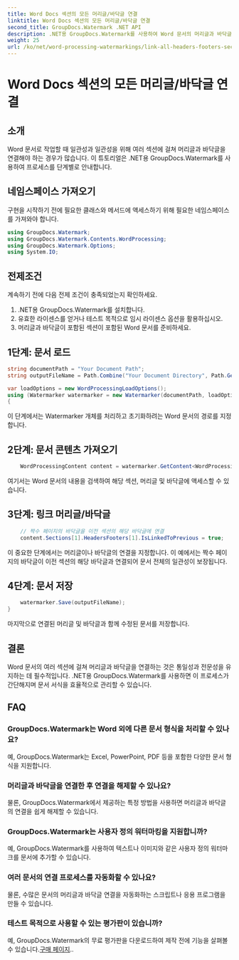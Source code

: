 ```yaml
---
title: Word Docs 섹션의 모든 머리글/바닥글 연결
linktitle: Word Docs 섹션의 모든 머리글/바닥글 연결
second_title: GroupDocs.Watermark .NET API
description: .NET용 GroupDocs.Watermark를 사용하여 Word 문서의 머리글과 바닥글을 쉽게 연결할 수 있습니다. 일관성과 전문성을 쉽게 보장하세요.
weight: 25
url: /ko/net/word-processing-watermarkings/link-all-headers-footers-section-word-docs/
---
```


# Word Docs 섹션의 모든 머리글/바닥글 연결

## 소개
Word 문서로 작업할 때 일관성과 일관성을 위해 여러 섹션에 걸쳐 머리글과 바닥글을 연결해야 하는 경우가 많습니다. 이 튜토리얼은 .NET용 GroupDocs.Watermark를 사용하여 프로세스를 단계별로 안내합니다.
## 네임스페이스 가져오기
구현을 시작하기 전에 필요한 클래스와 메서드에 액세스하기 위해 필요한 네임스페이스를 가져와야 합니다.
```csharp
using GroupDocs.Watermark;
using GroupDocs.Watermark.Contents.WordProcessing;
using GroupDocs.Watermark.Options;
using System.IO;
```
## 전제조건
계속하기 전에 다음 전제 조건이 충족되었는지 확인하세요.
1. .NET용 GroupDocs.Watermark를 설치합니다.
2. 유효한 라이센스를 얻거나 테스트 목적으로 임시 라이센스 옵션을 활용하십시오.
3. 머리글과 바닥글이 포함된 섹션이 포함된 Word 문서를 준비하세요.
## 1단계: 문서 로드
```csharp
string documentPath = "Your Document Path";
string outputFileName = Path.Combine("Your Document Directory", Path.GetFileName(documentPath));

var loadOptions = new WordProcessingLoadOptions();
using (Watermarker watermarker = new Watermarker(documentPath, loadOptions))
{
```
이 단계에서는 Watermarker 개체를 처리하고 초기화하려는 Word 문서의 경로를 지정합니다.
## 2단계: 문서 콘텐츠 가져오기
```csharp
    WordProcessingContent content = watermarker.GetContent<WordProcessingContent>();
```
여기서는 Word 문서의 내용을 검색하여 해당 섹션, 머리글 및 바닥글에 액세스할 수 있습니다.
## 3단계: 링크 머리글/바닥글
```csharp
    // 짝수 페이지의 바닥글을 이전 섹션의 해당 바닥글에 연결
    content.Sections[1].HeadersFooters[1].IsLinkedToPrevious = true;
```
이 중요한 단계에서는 머리글이나 바닥글의 연결을 지정합니다. 이 예에서는 짝수 페이지의 바닥글이 이전 섹션의 해당 바닥글과 연결되어 문서 전체의 일관성이 보장됩니다.

## 4단계: 문서 저장
```csharp
    watermarker.Save(outputFileName);
}
```
마지막으로 연결된 머리글 및 바닥글과 함께 수정된 문서를 저장합니다.

## 결론
Word 문서의 여러 섹션에 걸쳐 머리글과 바닥글을 연결하는 것은 통일성과 전문성을 유지하는 데 필수적입니다. .NET용 GroupDocs.Watermark를 사용하면 이 프로세스가 간단해지며 문서 서식을 효율적으로 관리할 수 있습니다.
## FAQ
### GroupDocs.Watermark는 Word 외에 다른 문서 형식을 처리할 수 있나요?
예, GroupDocs.Watermark는 Excel, PowerPoint, PDF 등을 포함한 다양한 문서 형식을 지원합니다.
### 머리글과 바닥글을 연결한 후 연결을 해제할 수 있나요?
물론, GroupDocs.Watermark에서 제공하는 특정 방법을 사용하면 머리글과 바닥글의 연결을 쉽게 해제할 수 있습니다.
### GroupDocs.Watermark는 사용자 정의 워터마킹을 지원합니까?
예, GroupDocs.Watermark를 사용하여 텍스트나 이미지와 같은 사용자 정의 워터마크를 문서에 추가할 수 있습니다.
### 여러 문서의 연결 프로세스를 자동화할 수 있나요?
물론, 수많은 문서의 머리글과 바닥글 연결을 자동화하는 스크립트나 응용 프로그램을 만들 수 있습니다.
### 테스트 목적으로 사용할 수 있는 평가판이 있습니까?
 예, GroupDocs.Watermark의 무료 평가판을 다운로드하여 제작 전에 기능을 살펴볼 수 있습니다.[구매 페이지](https://purchase.groupdocs.com/temporary-license/)..